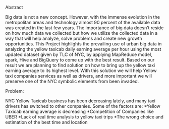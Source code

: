 Abstract

Big data is not a new concept. However, with the immense evolution in the metropolitan areas and technology almost  90 percent of the available data was created in the last few years. The importance of big data  doesn’t reside on how much data we collected but how we utilize the collected data in a way that will help analyze, solve problems and create new growth opportunities. This Project highlights the  prevailing use of urban big data in   analyzing the yellow  taxicab daily earning average per hour  using the most updated dataset given by TLC of NYC, by applying MapReduce model, spark, Hive and BigQuery to come up with the best result. Based on our result we are planning to find solution on how to bring up the yellow taxi earning average to its highest level.  With this solution we will help Yellow taxi  companies services as well as drivers, and more important we will preserve  one of the NYC symbolic elements from been invaded.



Problem:

NYC Yellow Taxicab business has been decreasing lately, and many taxi drivers has  switched to other companies. Some of the factors are:
   *Yellow Taxicab earning average is decreasing 
   *Competition of Companies like UBER
   *Lack of real time  analysis to yellow taxi trips
   *The wrong choice and estimation of the best time and location

